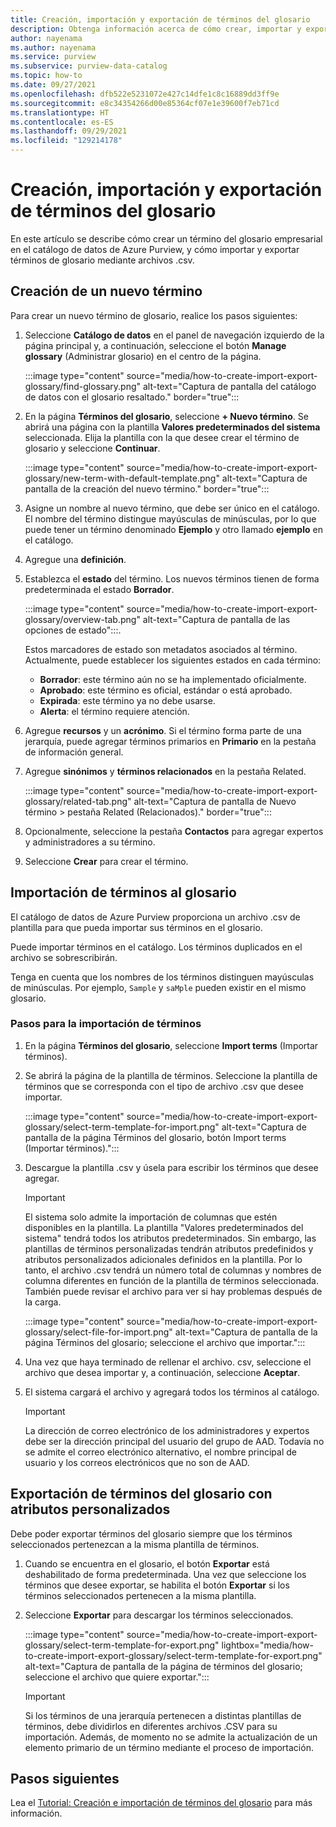 ```yaml
---
title: Creación, importación y exportación de términos del glosario
description: Obtenga información acerca de cómo crear, importar y exportar términos del glosario en Azure Purview.
author: nayenama
ms.author: nayenama
ms.service: purview
ms.subservice: purview-data-catalog
ms.topic: how-to
ms.date: 09/27/2021
ms.openlocfilehash: dfb522e5231072e427c14dfe1c8c16889dd3ff9e
ms.sourcegitcommit: e8c34354266d00e85364cf07e1e39600f7eb71cd
ms.translationtype: HT
ms.contentlocale: es-ES
ms.lasthandoff: 09/29/2021
ms.locfileid: "129214178"
---
```

# <a name="how-to-create-import-and-export-glossary-terms"></a>Creación, importación y exportación de términos del glosario

En este artículo se describe cómo crear un término del glosario empresarial en el catálogo de datos de Azure Purview, y cómo importar y exportar términos de glosario mediante archivos .csv.

## <a name="create-a-new-term"></a>Creación de un nuevo término

Para crear un nuevo término de glosario, realice los pasos siguientes:

1. Seleccione **Catálogo de datos** en el panel de navegación izquierdo de la página principal y, a continuación, seleccione el botón **Manage glossary** (Administrar glosario) en el centro de la página.

    :::image type="content" source="media/how-to-create-import-export-glossary/find-glossary.png" alt-text="Captura de pantalla del catálogo de datos con el glosario resaltado." border="true":::

2. En la página **Términos del glosario**, seleccione **+ Nuevo término**. Se abrirá una página con la plantilla **Valores predeterminados del sistema** seleccionada. Elija la plantilla con la que desee crear el término de glosario y seleccione **Continuar**.

   :::image type="content" source="media/how-to-create-import-export-glossary/new-term-with-default-template.png" alt-text="Captura de pantalla de la creación del nuevo término." border="true":::

3. Asigne un nombre al nuevo término, que debe ser único en el catálogo. El nombre del término distingue mayúsculas de minúsculas, por lo que puede tener un término denominado **Ejemplo** y otro llamado **ejemplo** en el catálogo.

4. Agregue una **definición**.

5. Establezca el **estado** del término. Los nuevos términos tienen de forma predeterminada el estado **Borrador**.

   :::image type="content" source="media/how-to-create-import-export-glossary/overview-tab.png" alt-text="Captura de pantalla de las opciones de estado":::.

   Estos marcadores de estado son metadatos asociados al término. Actualmente, puede establecer los siguientes estados en cada término:

   - **Borrador**: este término aún no se ha implementado oficialmente.
   - **Aprobado**: este término es oficial, estándar o está aprobado.
   - **Expirada**: este término ya no debe usarse.
   - **Alerta**: el término requiere atención.

6. Agregue **recursos** y un **acrónimo**. Si el término forma parte de una jerarquía, puede agregar términos primarios en **Primario** en la pestaña de información general.

7. Agregue **sinónimos** y **términos relacionados** en la pestaña Related.

   :::image type="content" source="media/how-to-create-import-export-glossary/related-tab.png" alt-text="Captura de pantalla de Nuevo término > pestaña Related (Relacionados)." border="true":::

8. Opcionalmente, seleccione la pestaña **Contactos** para agregar expertos y administradores a su término.

9. Seleccione **Crear** para crear el término.

## <a name="import-terms-into-the-glossary"></a>Importación de términos al glosario

El catálogo de datos de Azure Purview proporciona un archivo .csv de plantilla para que pueda importar sus términos en el glosario.

Puede importar términos en el catálogo. Los términos duplicados en el archivo se sobrescribirán.

Tenga en cuenta que los nombres de los términos distinguen mayúsculas de minúsculas. Por ejemplo, `Sample` y `saMple` pueden existir en el mismo glosario.

### <a name="to-import-terms-follow-these-steps"></a>Pasos para la importación de términos

1. En la página **Términos del glosario**, seleccione **Import terms** (Importar términos).

2. Se abrirá la página de la plantilla de términos. Seleccione la plantilla de términos que se corresponda con el tipo de archivo .csv que desee importar.

   :::image type="content" source="media/how-to-create-import-export-glossary/select-term-template-for-import.png" alt-text="Captura de pantalla de la página Términos del glosario, botón Import terms (Importar términos).":::

3. Descargue la plantilla .csv y úsela para escribir los términos que desee agregar.

   > [!Important]
   > El sistema solo admite la importación de columnas que estén disponibles en la plantilla. La plantilla "Valores predeterminados del sistema" tendrá todos los atributos predeterminados.
   > Sin embargo, las plantillas de términos personalizadas tendrán atributos predefinidos y atributos personalizados adicionales definidos en la plantilla. Por lo tanto, el archivo .csv tendrá un número total de columnas y nombres de columna diferentes en función de la plantilla de términos seleccionada. También puede revisar el archivo para ver si hay problemas después de la carga.

   :::image type="content" source="media/how-to-create-import-export-glossary/select-file-for-import.png" alt-text="Captura de pantalla de la página Términos del glosario; seleccione el archivo que importar.":::

4. Una vez que haya terminado de rellenar el archivo. csv, seleccione el archivo que desea importar y, a continuación, seleccione **Aceptar**.

5. El sistema cargará el archivo y agregará todos los términos al catálogo.
 
   > [!Important]
   > La dirección de correo electrónico de los administradores y expertos debe ser la dirección principal del usuario del grupo de AAD. Todavía no se admite el correo electrónico alternativo, el nombre principal de usuario y los correos electrónicos que no son de AAD. 

## <a name="export-terms-from-glossary-with-custom-attributes"></a>Exportación de términos del glosario con atributos personalizados

Debe poder exportar términos del glosario siempre que los términos seleccionados pertenezcan a la misma plantilla de términos.

1. Cuando se encuentra en el glosario, el botón **Exportar** está deshabilitado de forma predeterminada. Una vez que seleccione los términos que desee exportar, se habilita el botón **Exportar** si los términos seleccionados pertenecen a la misma plantilla.

2. Seleccione **Exportar** para descargar los términos seleccionados.

   :::image type="content" source="media/how-to-create-import-export-glossary/select-term-template-for-export.png" lightbox="media/how-to-create-import-export-glossary/select-term-template-for-export.png" alt-text="Captura de pantalla de la página de términos del glosario; seleccione el archivo que quiere exportar.":::

   > [!Important]
   > Si los términos de una jerarquía pertenecen a distintas plantillas de términos, debe dividirlos en diferentes archivos .CSV para su importación. Además, de momento no se admite la actualización de un elemento primario de un término mediante el proceso de importación.

## <a name="next-steps"></a>Pasos siguientes

Lea el [Tutorial: Creación e importación de términos del glosario](tutorial-import-create-glossary-terms.md) para más información.
